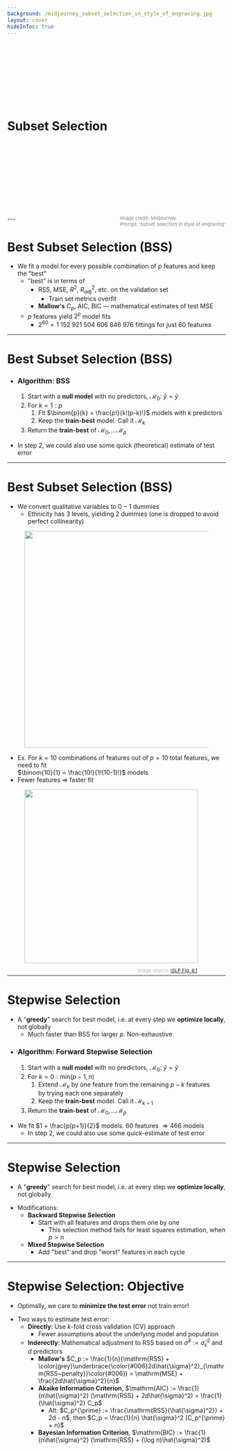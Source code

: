 ```yaml
---
background: /midjourney_subset_selection_in_style_of_engraving.jpg
layout: cover
hideInToc: true
---
```

<br>
<br>
<br>
<br>
<br>
<br>
<br>
<br>

# Subset Selection

<div>
<br>
<br>
<br>
<br>
<br>
<br>
<br>
<br>
<br>
<br>
<span style="color:gray; font-size: 11px; float: right;">Image credit: Midjourney.<br> Prompt: ‘subset selection in style of engraving'
</span>
</div>
---

# Best Subset Selection (BSS)

* We fit a model for every possible combination of $p$ features and keep the "best"
	* "best" is in terms of
		* $\mathrm{RSS}$, $\mathrm{MSE}$, $R^2$, $R_{adj}^2$, etc. on the validation set
			* Train set metrics overfit
		* **Mallow's** $C_p$, $\mathrm{AIC}$, $\mathrm{BIC}$ — mathematical estimates of test MSE
	* $p$ features yield $2^p$ model fits
		* $2^{60} = 1~152~921~504~606~846~976$ fittings for just $60$ features

---

# Best Subset Selection (BSS)
<div class="bg-orange-100">

* ### Algorithm: BSS
	1. Start with a **null model** with no predictors, $\mathcal{M}_0:~\hat{y} = \bar{y}$
	2. For $k = 1:p$
		1. Fit $\binom{p}{k} = \frac{p!}{k!(p-k)!}$ models with $k$ predictors
		2. Keep the **train-best** model. Call it $\mathcal{M}_k$
	3. Return the **train-best** of $\mathcal{M}_0, ... \mathcal{M}_p$
</div>

* In step 2, we could also use some quick (theoretical) estimate of test error

---

# Best Subset Selection (BSS)

<div class="grid grid-cols-[5fr,8fr] gap-6">
<div>

* We convert qualitative variables to $0-1$ dummies
	* Ethnicity has 3 levels, yielding 2 dummies (one is dropped to avoid perfect collinearity)
</div>
<div>
  <figure>
    <img src="/card_balance_table.png" style="width: 500px; position: relative">
  </figure>
</div>
</div>

<div class="grid grid-cols-[5fr,8fr] gap-6">
<div>

* Ex. For $k = 10$ combinations of features out of $p = 10$ total features, we need to fit <br> $\binom{10}{1} = \frac{10!}{1!(10-1)!}$ models
* Fewer features $\Rightarrow$ faster fit
</div>
<div>
<figure>
  <img src="/ISLP_figure_6.1.svg" style="width: 400px !important;">
  <figcaption style="color:#b3b3b3ff; font-size: 11px; position: relative; top: 10px; left: 260px;">Image source:
    <a href="https://hastie.su.domains/ISLR2/ISLP_website.pdf#page=240">ISLP Fig. 6.1</a>
  </figcaption>
</figure>
</div>
</div>

---

# Stepwise Selection

* A "**greedy**" search for best model, i.e. at every step we **optimize locally**, not globally
	* Much faster than BSS for larger $p$. Non-exhaustive

<div class="bg-orange-100">

* ### Algorithm: Forward Stepwise Selection
	1. Start with a **null model** with no predictors, $\mathcal{M}_0:~\hat{y} = \bar{y}$
	2. For $k = 0:\mathrm{min}(p-1, n)$
		1. Extend $\mathcal{M}_k$ by one feature from the remaining $p-k$ features <br> by trying each one separately
		2. Keep the **train-best** model. Call it $\mathcal{M}_{k+1}$
	3. Return the **train-best** of $\mathcal{M}_0, ... \mathcal{M}_p$
</div>

* We fit $1 + \frac{p(p+1)}{2}$ models. $60$ features $\Rightarrow 466$ models
	*  In step 2, we could also use some quick-estimate of test error

---

# Stepwise Selection

* A "**greedy**" search for best model, i.e. at every step we **optimize locally**, not globally
<v-clicks depth="2">

* Modifications:
	* **Backward Stepwise Selection**
		* Start with all features and drops them one by one
			* This selection method fails for least squares estimation, when $p > n$
	* **Mixed Stepwise Selection**
		* Add "best" and drop "worst" features in each cycle
</v-clicks>

---

# Stepwise Selection: Objective

* Optimally, we care to **minimize the test error** not train error!
<v-clicks depth="4">

* Two ways to estimate test error:
	* **Directly**: Use $k$-fold cross validation (CV) approach
		* Fewer assumptions about the underlying model and population
	* **Inderectly**: Mathematical adjustment to $\mathrm{RSS}$ based on $\hat{\sigma}^2 := \hat{\sigma}_{\epsilon}^2$ and $d$ predictors
		* **Mallow's** $C_p := \frac{1}{n}(\mathrm{RSS} + \color{grey}\underbrace{\color{#006}2d\hat{\sigma}^2}_{\mathrm{RSS~penalty}}\color{#006}) = \mathrm{MSE} + \frac{2d\hat{\sigma}^2}{n}$
		* **Akaike Information Criterion**, $\mathrm{AIC} := \frac{1}{n\hat{\sigma}^2} (\mathrm{RSS} + 2d\hat{\sigma}^2) = \frac{1}{\hat{\sigma}^2} C_p$
			* Alt: $C_p^{\prime} := \frac{\mathrm{RSS}{\hat{\sigma}^2}} + 2d - n$, then $C_p = \frac{1}{n} \hat{\sigma}^2 (C_p^{\prime} + n)$
		* **Bayesian Information Criterion**, $\mathrm{BIC} := \frac{1}{n\hat{\sigma}^2} (\mathrm{RSS} + (\log n)\hat{\sigma}^2)$

</v-clicks>